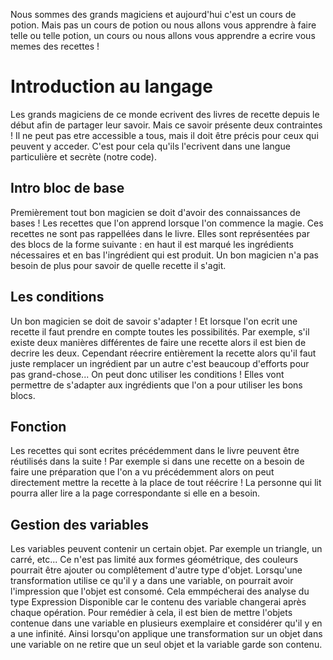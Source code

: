 Nous sommes des grands magiciens et aujourd'hui c'est un cours de potion. Mais
pas un cours de potion ou nous allons vous apprendre à faire telle ou telle potion,
un cours ou nous allons vous apprendre a ecrire  vous memes des recettes !

# Introduction au langage
Les grands magiciens de ce monde ecrivent des livres de recette depuis le début
afin de partager leur savoir. Mais ce savoir présente deux contraintes ! Il ne
peut pas etre accessible a tous, mais il doit être précis pour ceux qui peuvent
y acceder. C'est pour cela qu'ils l'ecrivent dans une langue particulière et
secrète (notre code).

## Intro bloc de base
Premièrement tout bon magicien se doit d'avoir des connaissances de bases ! Les
recettes que l'on apprend lorsque l'on commence la magie. Ces recettes ne sont
pas rappellées dans le livre. Elles sont représentées par des blocs de la forme
suivante : en haut il est marqué les ingrédients nécessaires et en bas
l'ingrédient qui est produit. Un bon magicien n'a pas besoin de plus pour savoir
de quelle recette il s'agit.

## Les conditions
Un bon magicien se doit de savoir s'adapter ! Et lorsque l'on ecrit une recette
il faut prendre en compte toutes les possibilités. Par exemple, s'il existe deux
manières différentes de faire une recette alors il est bien de decrire les deux.
Cependant réecrire entièrement la recette alors qu'il faut juste remplacer un
ingrédient par un autre c'est beaucoup d'efforts pour pas grand-chose...  On peut
donc utiliser les conditions ! Elles vont permettre de s'adapter aux ingrédients
que l'on a pour utiliser les bons blocs.

## Fonction
Les recettes qui sont ecrites précédemment dans le livre peuvent être réutilisés
dans la suite ! Par exemple si dans une recette on a besoin de faire une
préparation que l'on a vu précédemment alors on peut directement mettre la
recette à la place de tout réécrire ! La personne qui lit pourra aller lire a la
page correspondante si elle en a besoin.

## Gestion des variables

Les variables peuvent contenir un certain objet. Par exemple un triangle,
un carré, etc... Ce n'est pas limité aux formes géométrique, des couleurs
pourrait être ajouter ou complêtement d'autre type d'objet. Lorsqu'une
transformation utilise ce qu'il y a dans une variable, on pourrait avoir
l'impression que l'objet est consomé. Cela emmpécherai des analyse du type
Expression Disponible car le contenu des variable changerai après chaque
opération. Pour remédier à cela, il est bien de mettre l'objets contenue dans
une variable en plusieurs exemplaire et considérer qu'il y en a une infinité.
Ainsi lorsqu'on applique une transformation sur un objet dans une variable on ne
retire que un seul objet et la variable garde son contenu.

